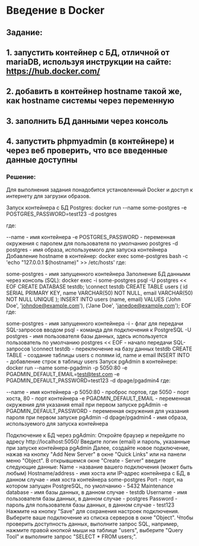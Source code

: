 # Введение в Docker
## Задание:
## 1. запустить контейнер с БД, отличной от mariaDB, используя инструкции на сайте: https://hub.docker.com/
## 2. добавить в контейнер hostname такой же, как hostname системы через переменную
## 3. заполнить БД данными через консоль
## 4. запустить phpmyadmin (в контейнере) и через веб проверить, что все введенные данные доступны

### Решение:

Для выполнения задания понадобится установленный Docker и доступ к интернету для загрузки образов.

Запуск контейнера с БД Postgres:
docker run --name some-postgres -e POSTGRES_PASSWORD=test123 -d postgres

где:

--name - имя контейнера
-e POSTGRES_PASSWORD - переменная окружения с паролем для пользователя по умолчанию postgres
-d postgres - имя образа, используемого для запуска контейнера
Добавление hostname в контейнер:
docker exec some-postgres bash -c 'echo "127.0.0.1 $(hostname)" >> /etc/hosts'
где:

some-postgres - имя запущенного контейнера
Заполнение БД данными через консоль (SQL):
docker exec -i some-postgres psql -U postgres << EOF
CREATE DATABASE testdb;
\connect testdb
CREATE TABLE users (
    id SERIAL PRIMARY KEY,
    name VARCHAR(50) NOT NULL,
    email VARCHAR(50) NOT NULL UNIQUE
);
INSERT INTO users (name, email) VALUES ('John Doe', 'johndoe@example.com'), ('Jane Doe', 'janedoe@example.com');
EOF
где:

some-postgres - имя запущенного контейнера
-i - флаг для передачи SQL-запросов вводом
psql - команда для подключения к PostgreSQL
-U postgres - имя пользователя базы данных, здесь используется пользователь по умолчанию postgres
<< EOF - начало передачи SQL-запросов
\connect testdb - переключение на базу данных testdb
CREATE TABLE - создание таблицы users с полями id, name и email
INSERT INTO - добавление строк в таблицу users
Запуск pgAdmin в контейнере:
docker run --name some-pgadmin -p 5050:80 -e PGADMIN_DEFAULT_EMAIL=test@test.com -e PGADMIN_DEFAULT_PASSWORD=test123 -d dpage/pgadmin4
где:

--name - имя контейнера
-p 5050:80 - проброс портов, где 5050 - порт хоста, 80 - порт контейнера
-e PGADMIN_DEFAULT_EMAIL - переменная окружения для указания email при первом запуске pgAdmin
-e PGADMIN_DEFAULT_PASSWORD - переменная окружения для указания пароля при первом запуске pgAdmin
-d dpage/pgadmin4 - имя образа, используемого для запуска контейнера

Подключение к БД через pgAdmin:
Откройте браузер и перейдите по адресу http://localhost:5050/
Введите логин (email) и пароль, указанные при запуске контейнера pgAdmin
Далее, создайте новое подключение, нажав на кнопку "Add New Server" в окне "Quick Links" или на панели меню "Object".
В открывшемся окне "Create - Server" введите следующие данные:
Name - название вашего подключения (может быть любым)
Hostname/address - имя хоста или IP-адрес контейнера с БД, в данном случае - имя хоста контейнера some-postgres
Port - порт, на котором запущен PostgreSQL, по умолчанию - 5432
Maintenance database - имя базы данных, в данном случае - testdb
Username - имя пользователя базы данных, в данном случае - postgres
Password - пароль для пользователя базы данных, в данном случае - test123
Нажмите на кнопку "Save" для сохранения настроек подключения.
Выберите ваше подключение из списка серверов в окне "Object".
Чтобы проверить доступность данных, выполните запрос SQL, например, нажмите правой кнопкой мыши на таблице "users", выберите "Query Tool" и выполните запрос "SELECT * FROM users;".